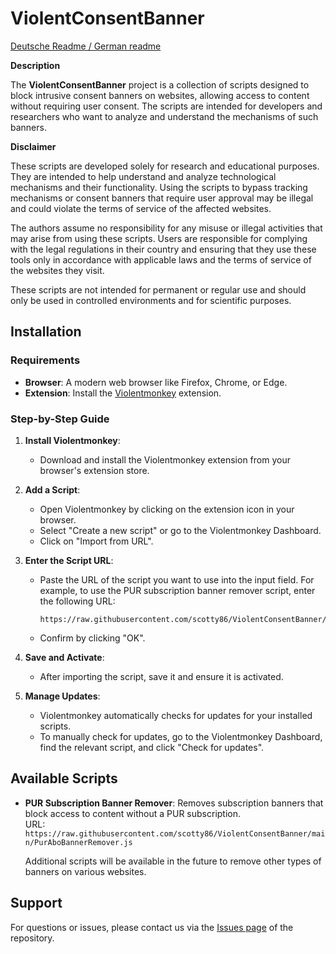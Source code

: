 # ViolentConsentBanner

[Deutsche Readme / German readme](https://github.com/scotty86/ViolentConsentBanner/blob/main/README.de.md)

**Description**

The **ViolentConsentBanner** project is a collection of scripts designed to block intrusive consent banners on websites, allowing access to content without requiring user consent. The scripts are intended for developers and researchers who want to analyze and understand the mechanisms of such banners.

**Disclaimer**

These scripts are developed solely for research and educational purposes. They are intended to help understand and analyze technological mechanisms and their functionality. Using the scripts to bypass tracking mechanisms or consent banners that require user approval may be illegal and could violate the terms of service of the affected websites.

The authors assume no responsibility for any misuse or illegal activities that may arise from using these scripts. Users are responsible for complying with the legal regulations in their country and ensuring that they use these tools only in accordance with applicable laws and the terms of service of the websites they visit.

These scripts are not intended for permanent or regular use and should only be used in controlled environments and for scientific purposes.

## Installation

### Requirements

- **Browser**: A modern web browser like Firefox, Chrome, or Edge.
- **Extension**: Install the [Violentmonkey](https://violentmonkey.github.io/) extension.

### Step-by-Step Guide

1. **Install Violentmonkey**:
   - Download and install the Violentmonkey extension from your browser's extension store.

2. **Add a Script**:
   - Open Violentmonkey by clicking on the extension icon in your browser.
   - Select "Create a new script" or go to the Violentmonkey Dashboard.
   - Click on "Import from URL".

3. **Enter the Script URL**:
   - Paste the URL of the script you want to use into the input field. For example, to use the PUR subscription banner remover script, enter the following URL:
     ```
     https://raw.githubusercontent.com/scotty86/ViolentConsentBanner/main/PurAboBannerRemover.js
     ```
   - Confirm by clicking "OK".
   
4. **Save and Activate**:
   - After importing the script, save it and ensure it is activated.

5. **Manage Updates**:
   - Violentmonkey automatically checks for updates for your installed scripts.
   - To manually check for updates, go to the Violentmonkey Dashboard, find the relevant script, and click "Check for updates".

## Available Scripts

- **PUR Subscription Banner Remover**: Removes subscription banners that block access to content without a PUR subscription.  
  URL: `https://raw.githubusercontent.com/scotty86/ViolentConsentBanner/main/PurAboBannerRemover.js`
  
  Additional scripts will be available in the future to remove other types of banners on various websites.

## Support

For questions or issues, please contact us via the [Issues page](https://github.com/scotty86/ViolentConsentBanner/issues) of the repository.
